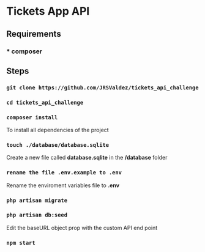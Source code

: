 # Tickets App API
## Requirements

### * composer 

## Steps

### `git clone https://github.com/JRSValdez/tickets_api_challenge`

### `cd tickets_api_challenge`

### `composer install`

To install all dependencies of the project

### `touch ./database/database.sqlite`

Create a new file called **database.sqlite** in the **/database** folder

### `rename the file .env.example to .env`

Rename the enviroment variables file to **.env**

### `php artisan migrate`

### `php artisan db:seed`
Edit the baseURL object prop with the custom API end point

### `npm start`
